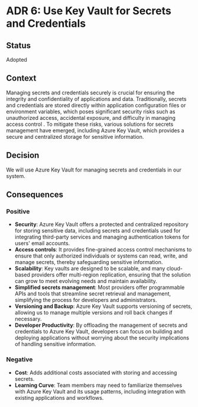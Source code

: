 # ADR 6: Use Key Vault for Secrets and Credentials

## Status
Adopted 

## Context
Managing secrets and credentials securely is crucial for ensuring the integrity and confidentiality of applications and data.
Traditionally, secrets and credentials are stored directly within application configuration files or environment variables,
which poses significant security risks such as unauthorized access, accidental exposure, and difficulty in managing access control
. To mitigate these risks, various solutions for secrets management have emerged, including Azure Key Vault, which provides a secure and centralized storage for sensitive information.

## Decision
We will  use Azure Key Vault for managing secrets and credentials in our system.

## Consequences
### Positive

- **Security**: Azure Key Vault offers a protected and centralized repository for storing sensitive data, including secrets and credentials used for integrating third-party services and managing authentication tokens for users' email accounts.
- **Access controls**: It provides fine-grained access control mechanisms to ensure that only authorized individuals or systems can read, write, and manage secrets, thereby safeguarding sensitive information.
- **Scalability**: Key vaults are designed to be scalable, and many cloud-based providers offer multi-region replication, ensuring that the solution can grow to meet evolving needs and maintain availability.
- **Simplified secrets management**: Most providers offer programmable APIs and tools that streamline secret retrieval and management, simplifying the process for developers and administrators.
- **Versioning and Backup**: Azure Key Vault supports versioning of secrets, allowing us to manage multiple versions and roll back changes if necessary.
- **Developer Productivity**: By offloading the management of secrets and credentials to Azure Key Vault, developers can focus on building and deploying applications without worrying about the security implications of handling sensitive information.

### Negative
- **Cost**: Adds additional costs associated with storing and accessing secrets.
- **Learning Curve**: Team members may need to familiarize themselves with Azure Key Vault and its usage patterns, including integration with existing applications and workflows.

